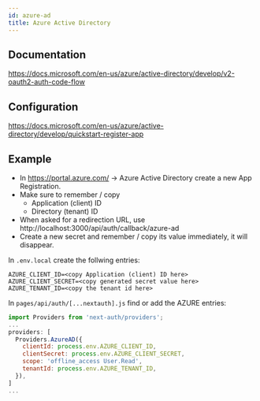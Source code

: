 ```yaml
---
id: azure-ad
title: Azure Active Directory
---
```


## Documentation

https://docs.microsoft.com/en-us/azure/active-directory/develop/v2-oauth2-auth-code-flow

## Configuration

https://docs.microsoft.com/en-us/azure/active-directory/develop/quickstart-register-app

## Example
- In https://portal.azure.com/ -> Azure Active Directory create a new App Registration.
- Make sure to remember / copy
  - Application (client) ID
  - Directory (tenant) ID
- When asked for a redirection URL, use http://localhost:3000/api/auth/callback/azure-ad
- Create a new secret and remember / copy its value immediately, it will disappear.

In `.env.local` create the follwing entries:

```
AZURE_CLIENT_ID=<copy Application (client) ID here> 
AZURE_CLIENT_SECRET=<copy generated secret value here>
AZURE_TENANT_ID=<copy the tenant id here>
```

In `pages/api/auth/[...nextauth].js` find or add the AZURE entries:
  
```js
import Providers from 'next-auth/providers';
...
providers: [
  Providers.AzureAD({
    clientId: process.env.AZURE_CLIENT_ID,
    clientSecret: process.env.AZURE_CLIENT_SECRET,
    scope: 'offline_access User.Read',
    tenantId: process.env.AZURE_TENANT_ID,
  }),
]
...

```
